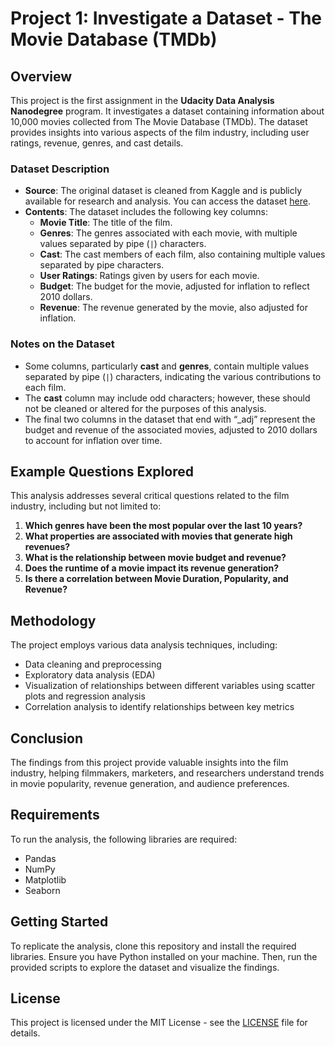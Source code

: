 # Project 1: Investigate a Dataset - **The Movie Database (TMDb)**

## Overview

This project is the first assignment in the **Udacity Data Analysis Nanodegree** program. It investigates a dataset containing information about 10,000 movies collected from The Movie Database (TMDb). The dataset provides insights into various aspects of the film industry, including user ratings, revenue, genres, and cast details.

### Dataset Description

- **Source**: The original dataset is cleaned from Kaggle and is publicly available for research and analysis. You can access the dataset [here](https://www.kaggle.com/tmdb/tmdb-movie-metadata).
- **Contents**: The dataset includes the following key columns:
  - **Movie Title**: The title of the film.
  - **Genres**: The genres associated with each movie, with multiple values separated by pipe (`|`) characters.
  - **Cast**: The cast members of each film, also containing multiple values separated by pipe characters.
  - **User Ratings**: Ratings given by users for each movie.
  - **Budget**: The budget for the movie, adjusted for inflation to reflect 2010 dollars.
  - **Revenue**: The revenue generated by the movie, also adjusted for inflation.

### Notes on the Dataset

- Some columns, particularly **cast** and **genres**, contain multiple values separated by pipe (`|`) characters, indicating the various contributions to each film.
- The **cast** column may include odd characters; however, these should not be cleaned or altered for the purposes of this analysis.
- The final two columns in the dataset that end with “_adj” represent the budget and revenue of the associated movies, adjusted to 2010 dollars to account for inflation over time.

## Example Questions Explored

This analysis addresses several critical questions related to the film industry, including but not limited to:

1. **Which genres have been the most popular over the last 10 years?**
2. **What properties are associated with movies that generate high revenues?**
3. **What is the relationship between movie budget and revenue?**
4. **Does the runtime of a movie impact its revenue generation?**
5. **Is there a correlation between Movie Duration, Popularity, and Revenue?**

## Methodology

The project employs various data analysis techniques, including:

- Data cleaning and preprocessing
- Exploratory data analysis (EDA)
- Visualization of relationships between different variables using scatter plots and regression analysis
- Correlation analysis to identify relationships between key metrics

## Conclusion

The findings from this project provide valuable insights into the film industry, helping filmmakers, marketers, and researchers understand trends in movie popularity, revenue generation, and audience preferences.

## Requirements

To run the analysis, the following libraries are required:

- Pandas
- NumPy
- Matplotlib
- Seaborn

## Getting Started

To replicate the analysis, clone this repository and install the required libraries. Ensure you have Python installed on your machine. Then, run the provided scripts to explore the dataset and visualize the findings.

## License

This project is licensed under the MIT License - see the [LICENSE](LICENSE) file for details.
